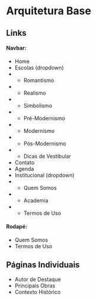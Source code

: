 # Arquitetura Base

## Links
#### Navbar:
- Home
- Escolas (dropdown)
- - Romantismo
- - Realismo
- - Simbolismo
- - Pré-Modernismo
- - Modernismo
- - Pós-Modernismo
- - Dicas de Vestibular
- Contato
- Agenda
- Institucional (dropdown)
- - Quem Somos
- - Academia
- - Termos de Uso
#### Rodapé:
- Quem Somos
- Termos de Uso

## Páginas Individuais
- Autor de Destaque
- Principais Obras
- Contexto Histórico

